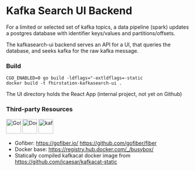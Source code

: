 # Kafka Search UI Backend

For a limited or selected set of kafka topics, a data pipeline (spark) updates a postgres database with identifier
keys/values and partitions/offsets.

The kafkasearch-ui backend serves an API for a UI, that queries the database, and seeks kafka for the raw kafka message.

### Build

```
CGO_ENABLED=0 go build -ldflags="-extldflags=-static
docker build -t fhirstation-kafkasearch-ui .
```

The UI directory holds the React App (internal project, not yet on Github)

### Third-party Resources

<div style="right:20px;white-space:nowrap;">
<img src="https://gofiber.io/assets/images/logo.svg" height="40px" alt="Gofiber">
<img src="https://upload.wikimedia.org/wikipedia/commons/4/4e/Docker_%28container_engine%29_logo.svg" height="40px" alt=Docker">
<img src="https://raw.githubusercontent.com/edenhill/kcat/master/resources/kcat_small.png" height="40px" alt="kafkacat">
</div>
                                                                                                                             
* Gofiber: https://gofiber.io/ https://github.com/gofiber/fiber
* Docker base: https://registry.hub.docker.com/_/busybox/
* Statically compiled kafkacat docker image from https://github.com/jcaesar/kafkacat-static
